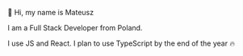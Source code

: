 👋 Hi, my name is Mateusz


I am a Full Stack Developer from Poland.

I use JS and React.
I plan to use TypeScript by the end of the year 🔥


